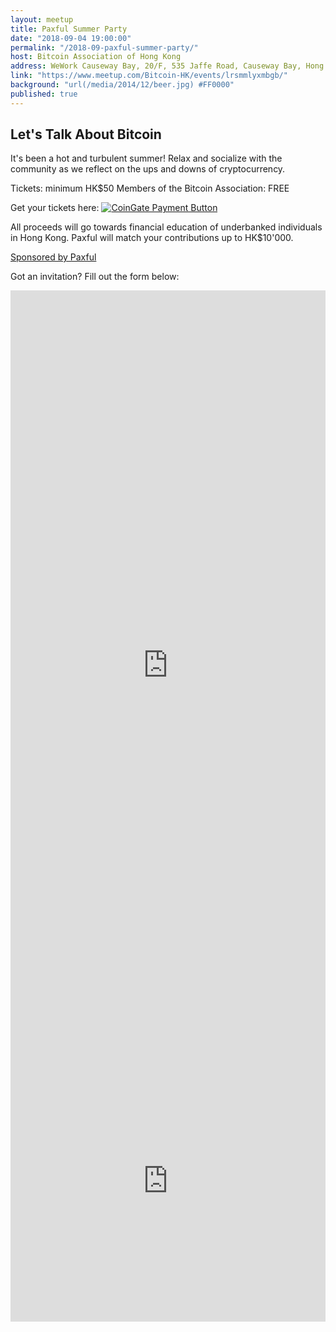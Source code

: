 ```yaml
---
layout: meetup
title: Paxful Summer Party
date: "2018-09-04 19:00:00"
permalink: "/2018-09-paxful-summer-party/"
host: Bitcoin Association of Hong Kong
address: WeWork Causeway Bay, 20/F, 535 Jaffe Road, Causeway Bay, Hong Kong
link: "https://www.meetup.com/Bitcoin-HK/events/lrsmmlyxmbgb/"
background: "url(/media/2014/12/beer.jpg) #FF0000"
published: true
---
```


## Let's Talk About Bitcoin

It's been a hot and turbulent summer! Relax and socialize with the community as we reflect on the ups and downs of cryptocurrency.

Tickets: minimum HK$50
Members of the Bitcoin Association: FREE

Get your tickets here:
<a href="https://coingate.com/pay/paxful" rel="noopener noreferrer nofollow" target="_blank"><img alt="CoinGate Payment Button" src="https://static.coingate.com/images/buttons/1.png" /></a>

All proceeds will go towards financial education of underbanked individuals in Hong Kong. Paxful will match your contributions up to HK$10'000.

[Sponsored by Paxful](https://paxful.com/)

Got an invitation? Fill out the form below:

<iframe src="https://docs.google.com/forms/d/e/1FAIpQLSdpJEcILHAGoR6ObMi9qqGfBn9u8qYKiXf-zVV22ukxzE2vPw/viewform?embedded=true" width="100%" height="1200" frameborder="0" marginheight="0" marginwidth="0">Loading...</iframe>

<iframe src="https://www.google.com/maps/embed?pb=!1m18!1m12!1m3!1d3691.9115625611444!2d114.18171525115626!3d22.28133964914012!2m3!1f0!2f0!3f0!3m2!1i1024!2i768!4f13.1!3m3!1m2!1s0x34040056f4f00001%3A0x8b9cd06d6c1c00a!2sTOWER+535!5e0!3m2!1sen!2shk!4v1534934763903" width="100%" height="450" frameborder="0" style="border:0" allowfullscreen></iframe>

